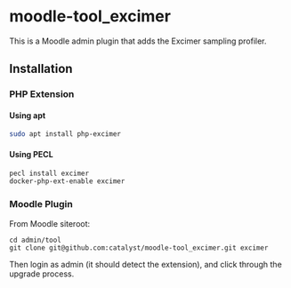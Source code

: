 # moodle-tool_excimer

This is a Moodle admin plugin that adds the Excimer sampling profiler.

## Installation

### PHP Extension

#### Using apt

```sh
sudo apt install php-excimer
```

#### Using PECL

```sh
pecl install excimer
docker-php-ext-enable excimer
```

### Moodle Plugin 

From Moodle siteroot:

```
cd admin/tool
git clone git@github.com:catalyst/moodle-tool_excimer.git excimer
```

Then login as admin (it should detect the extension), and click through the upgrade process.
